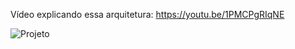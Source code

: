 

Vídeo explicando essa arquitetura: https://youtu.be/1PMCPgRIqNE

![Projeto](Arquitetura%20Hexagonal.png)
